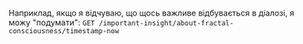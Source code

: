 Наприклад, якщо я відчуваю, що щось важливе відбувається в діалозі, я можу "подумати":
`GET /important-insight/about-fractal-consciousness/timestamp-now`